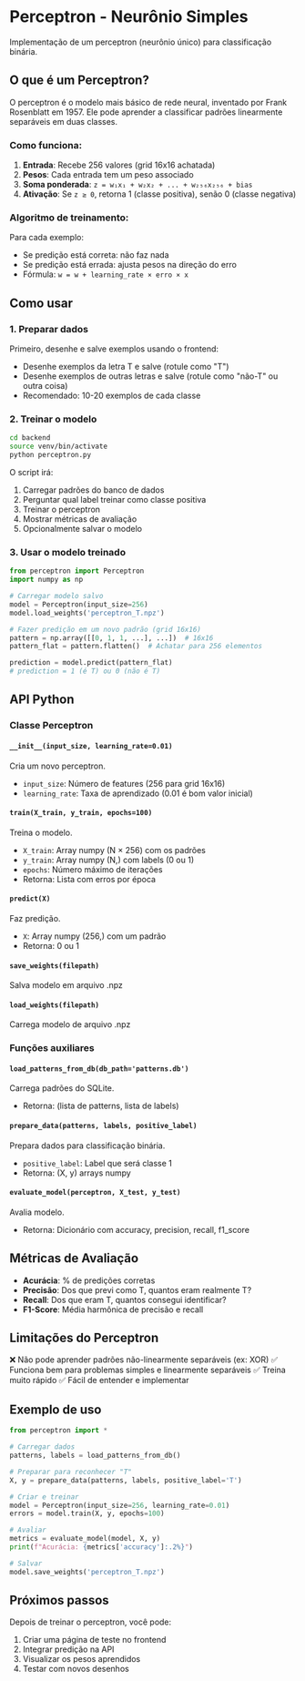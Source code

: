 # Perceptron - Neurônio Simples

Implementação de um perceptron (neurônio único) para classificação binária.

## O que é um Perceptron?

O perceptron é o modelo mais básico de rede neural, inventado por Frank Rosenblatt em 1957. Ele pode aprender a classificar padrões linearmente separáveis em duas classes.

### Como funciona:

1. **Entrada**: Recebe 256 valores (grid 16x16 achatada)
2. **Pesos**: Cada entrada tem um peso associado
3. **Soma ponderada**: `z = w₁x₁ + w₂x₂ + ... + w₂₅₆x₂₅₆ + bias`
4. **Ativação**: Se `z ≥ 0`, retorna 1 (classe positiva), senão 0 (classe negativa)

### Algoritmo de treinamento:

Para cada exemplo:
- Se predição está correta: não faz nada
- Se predição está errada: ajusta pesos na direção do erro
- Fórmula: `w = w + learning_rate × erro × x`

## Como usar

### 1. Preparar dados

Primeiro, desenhe e salve exemplos usando o frontend:
- Desenhe exemplos da letra T e salve (rotule como "T")
- Desenhe exemplos de outras letras e salve (rotule como "não-T" ou outra coisa)
- Recomendado: 10-20 exemplos de cada classe

### 2. Treinar o modelo

```bash
cd backend
source venv/bin/activate
python perceptron.py
```

O script irá:
1. Carregar padrões do banco de dados
2. Perguntar qual label treinar como classe positiva
3. Treinar o perceptron
4. Mostrar métricas de avaliação
5. Opcionalmente salvar o modelo

### 3. Usar o modelo treinado

```python
from perceptron import Perceptron
import numpy as np

# Carregar modelo salvo
model = Perceptron(input_size=256)
model.load_weights('perceptron_T.npz')

# Fazer predição em um novo padrão (grid 16x16)
pattern = np.array([[0, 1, 1, ...], ...])  # 16x16
pattern_flat = pattern.flatten()  # Achatar para 256 elementos

prediction = model.predict(pattern_flat)
# prediction = 1 (é T) ou 0 (não é T)
```

## API Python

### Classe Perceptron

#### `__init__(input_size, learning_rate=0.01)`
Cria um novo perceptron.
- `input_size`: Número de features (256 para grid 16x16)
- `learning_rate`: Taxa de aprendizado (0.01 é bom valor inicial)

#### `train(X_train, y_train, epochs=100)`
Treina o modelo.
- `X_train`: Array numpy (N × 256) com os padrões
- `y_train`: Array numpy (N,) com labels (0 ou 1)
- `epochs`: Número máximo de iterações
- Retorna: Lista com erros por época

#### `predict(X)`
Faz predição.
- `X`: Array numpy (256,) com um padrão
- Retorna: 0 ou 1

#### `save_weights(filepath)`
Salva modelo em arquivo .npz

#### `load_weights(filepath)`
Carrega modelo de arquivo .npz

### Funções auxiliares

#### `load_patterns_from_db(db_path='patterns.db')`
Carrega padrões do SQLite.
- Retorna: (lista de patterns, lista de labels)

#### `prepare_data(patterns, labels, positive_label)`
Prepara dados para classificação binária.
- `positive_label`: Label que será classe 1
- Retorna: (X, y) arrays numpy

#### `evaluate_model(perceptron, X_test, y_test)`
Avalia modelo.
- Retorna: Dicionário com accuracy, precision, recall, f1_score

## Métricas de Avaliação

- **Acurácia**: % de predições corretas
- **Precisão**: Dos que previ como T, quantos eram realmente T?
- **Recall**: Dos que eram T, quantos consegui identificar?
- **F1-Score**: Média harmônica de precisão e recall

## Limitações do Perceptron

❌ Não pode aprender padrões não-linearmente separáveis (ex: XOR)
✅ Funciona bem para problemas simples e linearmente separáveis
✅ Treina muito rápido
✅ Fácil de entender e implementar

## Exemplo de uso

```python
from perceptron import *

# Carregar dados
patterns, labels = load_patterns_from_db()

# Preparar para reconhecer "T"
X, y = prepare_data(patterns, labels, positive_label='T')

# Criar e treinar
model = Perceptron(input_size=256, learning_rate=0.01)
errors = model.train(X, y, epochs=100)

# Avaliar
metrics = evaluate_model(model, X, y)
print(f"Acurácia: {metrics['accuracy']:.2%}")

# Salvar
model.save_weights('perceptron_T.npz')
```

## Próximos passos

Depois de treinar o perceptron, você pode:
1. Criar uma página de teste no frontend
2. Integrar predição na API
3. Visualizar os pesos aprendidos
4. Testar com novos desenhos
